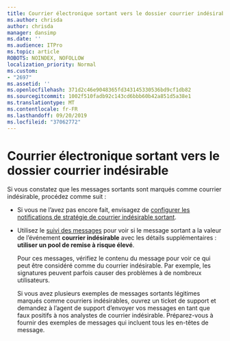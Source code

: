```yaml
---
title: Courrier électronique sortant vers le dossier courrier indésirable
ms.author: chrisda
author: chrisda
manager: dansimp
ms.date: ''
ms.audience: ITPro
ms.topic: article
ROBOTS: NOINDEX, NOFOLLOW
localization_priority: Normal
ms.custom:
- "2697"
ms.assetid: ''
ms.openlocfilehash: 371d2c46e9048365fd343145330536bd9cf1db82
ms.sourcegitcommit: 1002f510fadb92c143cd6bbb60b42a851d5a38e1
ms.translationtype: MT
ms.contentlocale: fr-FR
ms.lasthandoff: 09/20/2019
ms.locfileid: "37062772"
---
```

# <a name="outbound-email-to-junk-email-folder"></a>Courrier électronique sortant vers le dossier courrier indésirable

Si vous constatez que les messages sortants sont marqués comme courrier indésirable, procédez comme suit :

- Si vous ne l’avez pas encore fait, envisagez de [configurer les notifications de stratégie de courrier indésirable sortant](https://docs.microsoft.com/office365/securitycompliance/configure-the-outbound-spam-policy).

- Utilisez le [suivi des messages](https://docs.microsoft.com/office365/securitycompliance/message-trace-scc) pour voir si le message sortant a la valeur de l’événement **courrier indésirable** avec les détails supplémentaires : **utiliser un pool de remise à risque élevé**.

  Pour ces messages, vérifiez le contenu du message pour voir ce qui peut être considéré comme du courrier indésirable. Par exemple, les signatures peuvent parfois causer des problèmes à de nombreux utilisateurs.

  Si vous avez plusieurs exemples de messages sortants légitimes marqués comme courriers indésirables, ouvrez un ticket de support et demandez à l’agent de support d’envoyer vos messages en tant que faux positifs à nos analystes de courrier indésirable. Préparez-vous à fournir des exemples de messages qui incluent tous les en-têtes de message.
